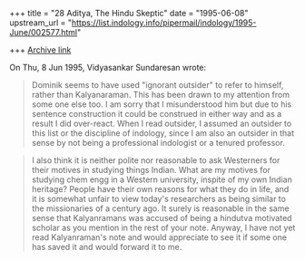 +++
title = "28 Aditya, The Hindu Skeptic"
date = "1995-06-08"
upstream_url = "https://list.indology.info/pipermail/indology/1995-June/002577.html"

+++
[Archive link](https://list.indology.info/pipermail/indology/1995-June/002577.html)

On Thu, 8 Jun 1995, Vidyasankar Sundaresan wrote:
> Dominik seems to have used "ignorant outsider" to refer to himself, rather
> than Kalyanaraman. 
This has been drawn to my attention from some one else too. I am sorry 
that I misunderstood him but due to his sentence construction it could be 
construed in either way and as a result I did over-react. When I read 
outsider, I assumed an outsider to this list or the discipline of 
indology, since I am also an outsider in that sense by not being a
professional indologist or a tenured professor.

> I also think it is neither polite nor reasonable to ask Westerners for their
> motives in studying things Indian. What are my motives for studying 
> chem engg in a Western university, inspite of my own Indian heritage? People
> have their own reasons for what they do in life, and it is somewhat unfair
> to view today's researchers as being similar to the missionaries of a century
> ago. 
It surely is reasonable in the same sense that Kalyanramans was accused 
of being a hindutva motivated scholar as you mention in the rest of your 
note.
Anyway, I have not yet read Kalyanraman's note and would appreciate to 
see it if some one has saved it and would forward it to me.





